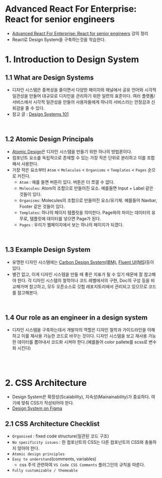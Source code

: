 # Advanced React For Enterprise: React for senior engineers
- [Advanced React For Enterprise: React for senior engineers](https://www.udemy.com/course/react-for-senior-engineers/) 강의 정리
- React로 Design System을 구축하는것을 학습한다.

# 1. Introduction to Design System
## 1.1 What are Design Systems
- 디자인 시스템은 중복성을 줄이면서 다양한 페이지와 채널에서 공유 언어와 시각적 일관성을 만들어 대규모로 디자인을 관리하기 위한 일련의 표준이다. 여러 플랫폼/서비스에서 시각적 일관성을 만들어 사용자들에게 하나의 서비스라는 안정감과 신뢰감을 줄 수 있다.
- 참고 글 : [Design Systems 101](https://www.nngroup.com/articles/design-systems-101/#:~:text=Summary%3A%20A%20design%20system%20is,across%20different%20pages%20and%20channels.)

<br>

## 1.2 Atomic Design Principals
- [Atomic Design](https://bradfrost.com/blog/post/atomic-web-design/#atoms)은 디자인 시스템을 만들기 위한 하나의 방법론이다.
- 컴포넌트 요소를 독립적으로 존재할 수 있는 가장 작은 단위로 분리하고 이를 조합해서 사용한다. 
- 가장 작은 요소부터 `Atom` < `Molecules` < `Organisms` < `Templates` < `Pages` 순으로 커진다.
  - `Atom` : 예를 들면 버튼이 있다. 버튼은 더 쪼갤 수 없다.
  - `Molecules`: Atom의 조합으로 만들어진 요소. 예를들면 Input + Label 같은 것들이 있다.
  - `Organisms`: Molecules의 조합으로 만들어진 요소/유기체. 예를들어 Navbar, Footer 같은 것들이 있다.
  - `Templates`: 하나의 페이지 템플릿을 의미한다. Page와의 차이는 데이터의 유무로, 템플릿에 데이터를 넣으면 Page가 된다.
  - `Pages` : 우리가 웹페이지에서 보는 하나의 페이지가 되겠다.

<br>

## 1.3 Example Design System
- 유명한 디자인 시스템에는 [Carbon Design System(IBM)](https://carbondesignsystem.com/), [Fluent UI(MS)](https://developer.microsoft.com/en-us/fluentui)등이 있다.
- 별건 없고, 이게 디자인 시스템을 만들 때 좋은 지표가 될 수 있기 때문에 잘 참고해야 한다. 각 디자인 시스템의 철학이나 코드 레벨에서의 구현, Doc의 구성 등을 비교해가며 참고하고, 모두 오픈소스로 깃헙 레포지토리에서 관리되고 있으므로 코드를 참고해본다.

<br>

## 1.4 Our role as an engineer in a design system
- 디자인 시스템을 구축하는데서 개발자의 역할은 디자인 철학과 가이드라인을 이해하고 이를 재사용 가능한 코드로 바꾸는 것이다. 디자인 시스템을 보고 재사용 가능한 데이터를 뽑아내서 코드화 시켜야 한다.(예를들어 color pallete를 scss로 변수화 시킨다)

<br><br>

# 2. CSS Architecture
- Design System은 확장성(Scalability), 지속성(Mainainability)가 중요하다. 여기에 맞춰 CSS가 작성되어야 한다.
- [Design System on Figma](https://www.figma.com/file/EX8VxcTtAatzI2PBLb361g/designsystems.engineering?node-id=99%3A0)

## 2.1 CSS Architecture Checklist
- `Organised` : fixed code structure(일관된 코드 구조)
- `No specificity issues` : 한 컴포넌트의 CSS는 다른 컴포넌트의 CSS와 충돌하지 않아야 한다.
- `Atomic design principles` 
- `Easy to understand`(comments, variables)
  - css 주석 관련하여 `VS Code CSS Comments` 플러그인의 규칙을 따른다.
- `Fully customizable / themeable`

<br>


